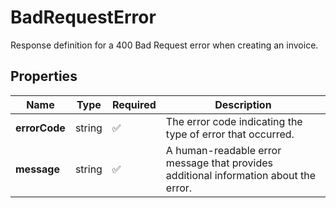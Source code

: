 # BadRequestError

Response definition for a 400 Bad Request error when creating an invoice.

## Properties

| Name | Type | Required | Description |
| ------------ | ------------- | ------------- | ------------- |
| **errorCode** | string | ✅ | The error code indicating the type of error that occurred. |
**message** | string | ✅ | A human-readable error message that provides additional information about the error. |


